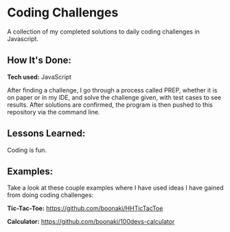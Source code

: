 # Coding Challenges
A collection of my completed solutions to daily coding challenges in Javascript.

<!-- ![alt tag](http://placecorgi.com/1200/650) -->

## How It's Done:

**Tech used:** JavaScript

After finding a challenge, I go through a process called PREP, whether it is on paper or in my IDE, and solve the challenge given, with test cases to see results. After solutions are confirmed, the program is then pushed to this repository via the command line.

## Lessons Learned:

Coding is fun.

## Examples:
Take a look at these couple examples where I have used ideas I have gained from doing coding challenges:

**Tic-Tac-Toe:** https://github.com/boonaki/HHTicTacToe

**Calculator:** https://github.com/boonaki/100devs-calculator



